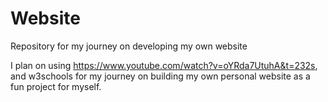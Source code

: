 # Website
Repository for my journey on developing my own website

I plan on using https://www.youtube.com/watch?v=oYRda7UtuhA&t=232s, and w3schools for my journey on building my own personal website as a fun project for myself.
